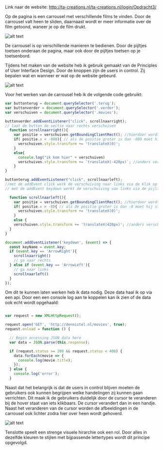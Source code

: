 Link naar de website: http://ta-creations.nl/ta-creations.nl/login/Opdracht3/

Op de pagina is een carrousel met verschillende films te vinden. Door de carrousel valt heen te sliden, daarnaast wordt er meer informatie over de film getoond, waneer je op de film drukt.

![alt text](https://media.giphy.com/media/vNdFZUAudCTehMDRky/giphy.gif)

De carrousel is op verschillende manieren te bedienen. Door de pijltjes toetsen onderaan de pagina, maar ook door de pijltjes toetsen op je toetsenbord. 

Tijdens het maken van de website heb ik gebruik gemaakt van de Principles of User Interface Design. Door de knoppen zijn de users in control. Zij bepalen wat en wanneer er wat op de website gebeurd. 

![alt text](https://media.giphy.com/media/5hgUcrZF5KPbJoKRZD/giphy.gif)

Voor het werken van de carrousel heb ik de volgende code gebruikt:

```js
var buttonterug = document.querySelector('.terug');
var buttonverder = document.querySelector('.verder');
var verschuiven = document.querySelector('.movies');

buttonverder.addEventListener("click", scrollnaarright);
// laat de button de sectie naar rechts verschuiven
  function scrollnaarright(){
    var positie = verschuiven.getBoundingClientRect(); //hierdoor wordt er gekeken naar de positie zodra die verschuifd
    if( positie.x < -880){ // als de positie groter is dan -880 moet hij stoppen met verschuiven
      verschuiven.style.transform += 'translateX(0)';
    }
    else{
      console.log("ik kom hier" + verschuiven)
      verschuiven.style.transform += `translateX(-420px)`; //anders verschuifd de sectie met -420px
    }
}

buttonterug.addEventListener("click", scrollnaarleft);
//met de addEvent click werk de verschuiving naar links via de klik op de pijltjesbutton
// met de addEvent keydown werkt de verschuiving van links via de pijltjestoetsen

  function scrollnaarleft(){
    var positie = verschuiven.getBoundingClientRect(); //hierdoor wordt er gekeken naar de positie zodra die verschuifd
    if( positie.x > -8){ // als de positie groter is dan -8 moet hij stoppen met verschuiven
      verschuiven.style.transform += 'translateX(0)';
    }
    else {
    verschuiven.style.transform += 'translateX(420px)'; //anders verschuifd de sectie met 420px
  }
}

document.addEventListener('keydown', (event) => {
  const keyName = event.key;
  if (event.key == 'ArrowRight'){
    scrollnaarright()
    // ga naar rechts
  } else if (event.key == 'ArrowLeft'){
    // ga naar links
    scrollnaarleft()
  }
});
```

Om dit te kunnen laten werken heb ik data nodig. Deze data haal ik op via een api. Door een een console log aan te koppelen kan ik zien of de data ook echt wordt opgehaald:

```js

var request = new XMLHttpRequest();

request.open('GET', 'http://dennistel.nl/movies', true);
request.onload = function () {

  // Begin accessing JSON data here
  var data = JSON.parse(this.response);

  if (request.status >= 200 && request.status < 400) {
    data.forEach(movie => {
      console.log(movie.title);
    });
  } else {
    console.log('error');
  }

```

Naast dat het belangrijk is dat de users in control blijven moeten de gebruikers ook kunnen begrijpen welke handelingen zij kunnen gaan verrichten. Dit maak ik de gebruikers duidelijk door de cursor te veranderen bij de hover staat van iets klikbaars. De cursor verandert dan in een handje. Naast het veranderen van de cursor worden de afbeeldingen in de carrousel ook lichter zodra hier over heen wordt gehoverd.

![alt text](https://media.giphy.com/media/5hgUcrZF5KPbJoKRZD/giphy.gif)

Tenslotte speelt een strenge visuele hirarchie ook een rol. Door alles in dezelfde kleuren te stijlen met bijpassende lettertypes wordt dit principe opgevolgd. 




